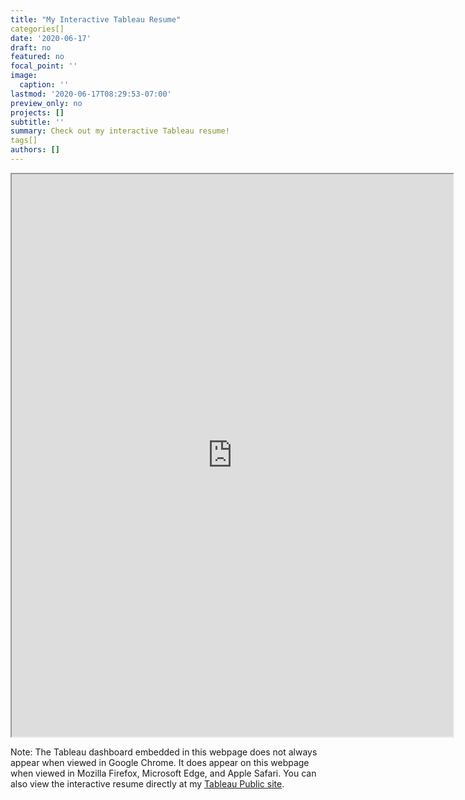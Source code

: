 ```yaml
---
title: "My Interactive Tableau Resume"
categories[]
date: '2020-06-17'
draft: no
featured: no
focal_point: ''
image:
  caption: ''
lastmod: '2020-06-17T08:29:53-07:00'
preview_only: no
projects: []
subtitle: ''
summary: Check out my interactive Tableau resume! 
tags[]
authors: []
---
```


<iframe src="https://public.tableau.com/views/DyneResumeDashboard/Resume?:showVizHome=no&:embed=true" width="140%" height="900"> </iframe>

Note: The Tableau dashboard embedded in this webpage does not always appear when viewed in Google Chrome. It does appear on this webpage when viewed in Mozilla Firefox, Microsoft Edge, and Apple Safari. You can also view the interactive resume directly at my [Tableau Public site](https://public.tableau.com/profile/zachary.dyne7147#!/vizhome/DyneResumeDashboard/Resume?publish=yes). 